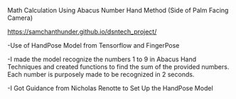 Math Calculation Using Abacus Number Hand Method (Side of Palm Facing Camera)

https://samchanthunder.github.io/dsntech_project/

-Use of HandPose Model from Tensorflow and FingerPose

-I made the model recognize the numbers 1 to 9 in Abacus Hand Techniques and created functions to find the sum of the provided numbers. Each number is purposely made to be recognized in 2 seconds. 

-I Got Guidance from Nicholas Renotte to Set Up the HandPose Model
